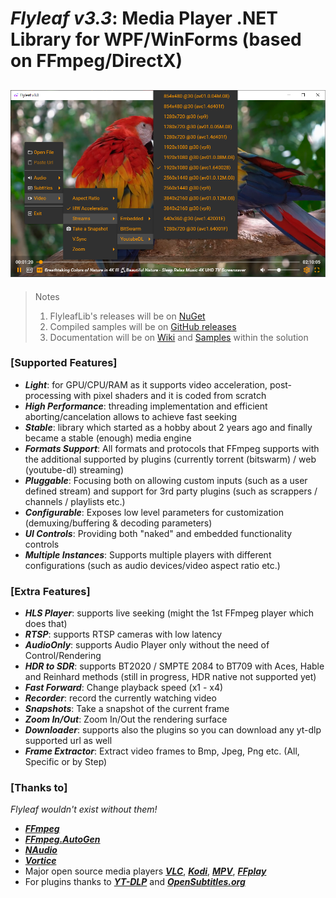# *Flyleaf v3.3*: Media Player .NET Library for WPF/WinForms (based on FFmpeg/DirectX)

![alt text](Images/Flyleafv3.0.png)
---

>Notes<br/>
>1. FlyleafLib's releases will be on [NuGet](https://www.nuget.org/packages?q=flyleaf)
>2. Compiled samples will be on [GitHub releases](https://github.com/SuRGeoNix/Flyleaf/releases)
>3. Documentation will be on [Wiki](https://github.com/SuRGeoNix/Flyleaf/wiki) and [Samples](https://github.com/SuRGeoNix/Flyleaf/tree/master/Samples) within the solution

### [Supported Features]
* ***Light***: for GPU/CPU/RAM as it supports video acceleration, post-processing with pixel shaders and it is coded from scratch
* ***High Performance***: threading implementation and efficient aborting/cancelation allows to achieve fast seeking
* ***Stable***: library which started as a hobby about 2 years ago and finally became a stable (enough) media engine
* ***Formats Support***: All formats and protocols that FFmpeg supports with the additional supported by plugins (currently torrent (bitswarm) / web (youtube-dl) streaming)
* ***Pluggable***: Focusing both on allowing custom inputs (such as a user defined stream) and support for 3rd party plugins (such as scrappers / channels / playlists etc.)
* ***Configurable***: Exposes low level parameters for customization (demuxing/buffering & decoding parameters) 
* ***UI Controls***: Providing both "naked" and embedded functionality controls 
* ***Multiple Instances***: Supports multiple players with different configurations (such as audio devices/video aspect ratio etc.)

### [Extra Features]
* ***HLS Player***: supports live seeking (might the 1st FFmpeg player which does that)
* ***RTSP***: supports RTSP cameras with low latency
* ***AudioOnly***: supports Audio Player only without the need of Control/Rendering
* ***HDR to SDR***: supports BT2020 / SMPTE 2084 to BT709 with Aces, Hable and Reinhard methods (still in progress, HDR native not supported yet)
* ***Fast Forward***: Change playback speed (x1 - x4)
* ***Recorder***: record the currently watching video
* ***Snapshots***: Take a snapshot of the current frame
* ***Zoom In/Out***: Zoom In/Out the rendering surface
* ***Downloader***: supports also the plugins so you can download any yt-dlp supported url as well
* ***Frame Extractor***: Extract video frames to Bmp, Jpeg, Png etc. (All, Specific or by Step)

### [Thanks to]
*Flyleaf wouldn't exist without them!*

* ***[FFmpeg](http://ffmpeg.org/)***
* ***[FFmpeg.AutoGen](https://github.com/Ruslan-B/FFmpeg.AutoGen/)***
* ***[NAudio](https://github.com/naudio/NAudio)***
* ***[Vortice](https://github.com/amerkoleci/Vortice.Windows)***
* Major open source media players ***[VLC](https://github.com/videolan/vlc)***, ***[Kodi](https://github.com/xbmc/xbmc)***, ***[MPV](https://github.com/mpv-player/mpv)***, ***[FFplay](https://github.com/FFmpeg/FFmpeg/blob/master/fftools/ffplay.c)***
* For plugins thanks to ***[YT-DLP](https://github.com/yt-dlp/yt-dlp)*** and ***[OpenSubtitles.org](https://www.opensubtitles.org/)***